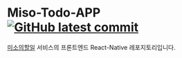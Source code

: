 # Miso-Todo-APP [![GitHub latest commit](https://img.shields.io/github/last-commit/Miso-Todo/Miso-Todo-App)](https://github.com/Miso-Todo/Miso-Todo-App/commit)

[미소의할일](https://github.com/Miso-Todo) 서비스의 프론트엔드 React-Native 레포지토리입니다.